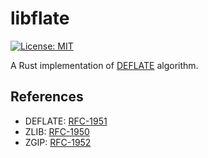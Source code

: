 libflate
========

[![License: MIT](https://img.shields.io/badge/license-MIT-blue.svg)](LICENSE)

A Rust implementation of [DEFLATE](https://tools.ietf.org/html/rfc1951) algorithm.

References
----------

- DEFLATE: [RFC-1951](https://tools.ietf.org/html/rfc1951)
- ZLIB: [RFC-1950](https://tools.ietf.org/html/rfc1950)
- ZGIP: [RFC-1952](https://tools.ietf.org/html/rfc1952)

